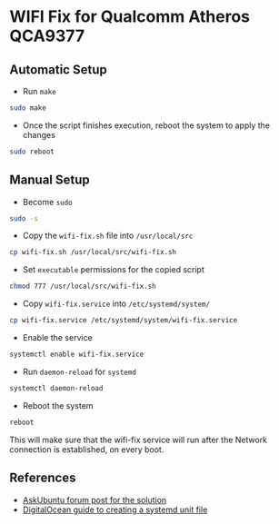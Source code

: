 # WIFI Fix for Qualcomm Atheros QCA9377
## Automatic Setup
- Run `make`
```bash
sudo make
```
- Once the script finishes execution, reboot the system to apply the changes
```bash
sudo reboot
```

## Manual Setup

- Become `sudo`
```bash
sudo -s
```

- Copy the `wifi-fix.sh` file into `/usr/local/src`
```bash
cp wifi-fix.sh /usr/local/src/wifi-fix.sh
```

- Set `executable` permissions for the copied script
```bash
chmod 777 /usr/local/src/wifi-fix.sh
```

- Copy `wifi-fix.service` into `/etc/systemd/system/`

```bash
cp wifi-fix.service /etc/systemd/system/wifi-fix.service
```

- Enable the service
```bash
systemctl enable wifi-fix.service
```

- Run `daemon-reload` for `systemd`
```bash
systemctl daemon-reload
```

- Reboot the system
```bash
reboot
```

This will make sure that the wifi-fix service will run after the Network connection is established, on every boot.

## References

- [AskUbuntu forum post for the solution](https://askubuntu.com/questions/1033679/qualcomm-atheros-weak-wifi-signal-on-ubuntu-18-04)
- [DigitalOcean guide to creating a systemd unit file](https://www.digitalocean.com/community/tutorials/understanding-systemd-units-and-unit-files)
